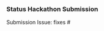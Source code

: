 ### Status Hackathon Submission

Submission Issue: fixes #<!-- your issue number ie fixes #1 -->

<!-- Final instructions:
1. If you have a smart contract, you need to deploy it to Ropsten
2. Make your DApps and chatbots accessible on the internet with URLs
3. Add the `contact.json` and `README` files to your project, like this: https://github.com/flexsurfer/status
4. Don't forget to update your GitHub Issue RSVP description (include any challenges you faced) and team members
5. Record a max 5-minute demo video and include the link in your GitHub Issue (NOT pull request)
-->
